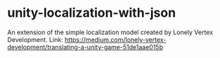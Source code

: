# unity-localization-with-json
An extension of the simple localization model created by Lonely Vertex Development. Link: https://medium.com/lonely-vertex-development/translating-a-unity-game-51de1aae015b 
